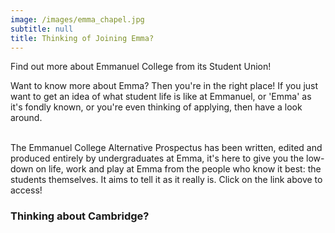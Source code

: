 ```yaml
---
image: /images/emma_chapel.jpg
subtitle: null
title: Thinking of Joining Emma?
---
```


Find out more about Emmanuel College from its Student Union!

Want to know more about Emma? Then you're in the right place! If you just want to get an idea of what student life is like at Emmanuel, or 'Emma' as it's fondly known, or you're even thinking of applying, then have a look around.<br/><br/>

The Emmanuel College Alternative Prospectus has been written, edited and produced entirely by undergraduates at Emma, it's here to give you the low-down on life, work and play at Emma from the people who know it best: the students themselves. It aims to tell it as it really is. Click on the link above to access!

### Thinking about Cambridge?